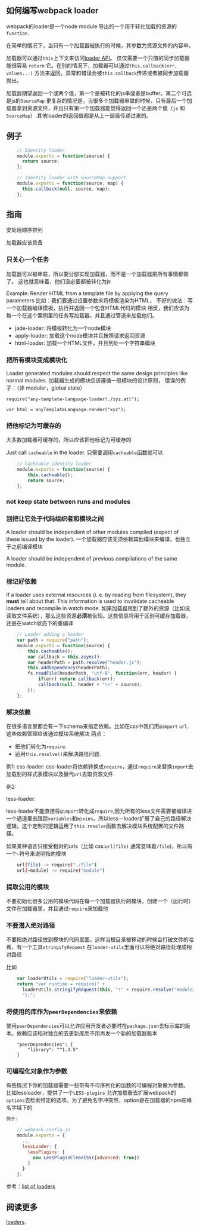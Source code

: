 ## 如何编写webpack loader


webpack的loader是一个node module 导出的一个用于转化加载的资源的 `function`.

在简单的情况下，当只有一个加载器被执行的时候，其参数为资源文件的内容串。

加载器可以通过`this`上下文来访问[loader API](loaders.html)。
仅仅需要一个只值的同步加载器能很容易 `return` 它。在别的情况下，加载器可以通过`this.callback(err, values...)` 方法来返回。异常和错误会被`this.callback`传递或者被同步加载器抛出。

加载器期望返回一个或两个值，第一个是被转化的js串或者是buffer。第二个可选是js的`SourceMap` 
更复杂的情况是，当很多个加载器串联的时候，只有最后一个加载器拿到资源文件，并且只有第一个加载器能觉得返回一个还是两个值（`js` 和`SourceMap`）.其他loader的返回值都是从上一层级传递过来的。

## 例子
```js
    // Identity loader
    module.exports = function(source) {
      return source;
    };

    // Identity loader with SourceMap support
    module.exports = function(source, map) {
      this.callback(null, source, map);
    };
```

## 指南

安处理顺序排列

加载器应该具备

### 只关心一个任务

加载器可以被串联，所以要分部实现加载器，而不是一个加载器把所有事情都做了。
这也就意味着，他们没必要都被转化为js

Example: Render HTML from a template file by applying the query parameters
比如：我们要通过设置参数来将模板渲染为HTML，
不好的做法：写一个加载器编译模板，执行并返回一个包含HTML代码的模块
相反，我们应该为每一个在这个案例里的任务写加载器，并且通过管道来加载他们。


*   jade-loader: 将模板转化为一个node模块
*   apply-loader: 加载这个node模块并且按照请求返回资源
*   html-loader: 加载一个HTML文件，并且到处一个字符串模块

### 把所有模块变成模块化

Loader generated modules should respect the same design principles like normal modules.
加载器生成的模块应该遵循一般模块的设计原则，
错误的例子：（非 moduler，global state）

   ```
   require("any-template-language-loader!./xyz.atl");

   var html = anyTemplateLanguage.render("xyz");
   ```

### 把他标记为可缓存的

大多数加载器可缓存的，所以应该把他标记为可缓存的

Just call `cacheable` in the loader.
只需要调用`cacheable`函数就可以
```js
    // Cacheable identity loader
    module.exports = function(source) {
        this.cacheable();
        return source;
    };
```
### not keep state between runs and modules
### 别把让它处于代码组织者和模块之间

A loader should be independent of other modules compiled (expect of these issued by the loader).
一个加载器应该无须依赖其他模块来编译，也独立于之前编译模块

A loader should be independent of previous compilations of the same module.

### 标记好依赖

If a loader uses external resources (i. e. by reading from filesystem), they **must** tell about that. This information is used to invalidate cacheable loaders and recompile in watch mode.
如果加载器用到了额外的资源（比如说读取文件系统），那么这些资源**必须**被告知。这些信息将用于区别可缓存加载器，还是在watch状态下的重编译
```js
    // Loader adding a header
    var path = require("path");
    module.exports = function(source) {
        this.cacheable();
        var callback = this.async();
        var headerPath = path.resolve("header.js");
        this.addDependency(headerPath);
        fs.readFile(headerPath, "utf-8", function(err, header) {
            if(err) return callback(err);
            callback(null, header + "\n" + source);
        });
    };
```
### 解决依赖

在很多语言里都会有一下schema来指定依赖。比如在css中我们用`@import` `url`. 这些依赖管理应该通过模块系统解决
两点：
*  把他们转化为`require`.
*   运用`this.resolve()`来解决路径问题.

例1: 
  css-loader: 
  css-loader将依赖转换成`require`，通过`require`来替换`import`去加载别的样式表模块以及替代`url`去取资源文件.
  
例2:

  less-loader:

  less-loader不能直接将`@import`转化成`require`,因为所有的less文件需要被编译进一个通道里去跟踪`variables`和`mixins`。所以less－loader扩展了自己的路径解决逻辑。这个定制的逻辑运用了`this.resolve`函数去解决模块系统配置的文件路径。
  
如果某种语言只接受相对的urls（比如 css:`url(file)` 通常意味着`/file`)，所以有一个`~`符号来说明指向模块
``` bash
    url(file) -> require("./file")
    url(~module) -> require("module")
```
### 提取公用的模块

不要初始化很多公用的模块代码在每一个加载器执行的模块，创建一个（运行时）文件在加载器里，并且通过`require`来加载他

### 不要潜入绝对路径

不要把绝对路径放到模块的代码里面。这样当根目录被移动的时候会打破文件的哈希，有一个工具`stringifyRequest` 在`loader-utils`里面可以将绝对路径处理成相对路径

比如
```js
    var loaderUtils = require("loader-utils");
    return "var runtime = require(" +
      loaderUtils.stringifyRequest(this, "!" + require.resolve("module/runtime")) +
      ");";
```

### 将使用的库作为`peerDependencies`来依赖
使用`peerDependencies`可以允许应用开发者必要时在`package.json`去标示库的版本。依赖应该相对独立的去更新库而不用再发一个新的加载器版本
```
    "peerDependencies": {
        "library": "^1.3.5"
    }
```

### 可编程化对象作为参数

有些情况下你的加载器需要一些带有不可序列化的函数的可编程对象做为参数。
比如lessloader，提供了一个`LESS-plugins` 允许加载器去扩展webpack的`options`去检索特定的选项。为了避免名字冲突然，option是在加载器的npm驼峰名字域下的
```js
例子:

    // webpack.config.js
    module.exports = {
      ...
      lessLoader: {
        lessPlugins: [
          new LessPluginCleanCSS({advanced: true})
        ]
      }
    };
```

参考：[list of loaders](list-of-loaders.html)

## 阅读更多

 [loaders](loaders.html).